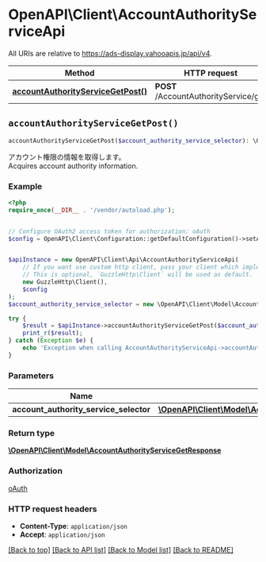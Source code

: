 # OpenAPI\Client\AccountAuthorityServiceApi

All URIs are relative to https://ads-display.yahooapis.jp/api/v4.

Method | HTTP request | Description
------------- | ------------- | -------------
[**accountAuthorityServiceGetPost()**](AccountAuthorityServiceApi.md#accountAuthorityServiceGetPost) | **POST** /AccountAuthorityService/get | 


## `accountAuthorityServiceGetPost()`

```php
accountAuthorityServiceGetPost($account_authority_service_selector): \OpenAPI\Client\Model\AccountAuthorityServiceGetResponse
```



<div lang=\"ja\">アカウント権限の情報を取得します。</div> <div lang=\"en\">Acquires account authority information.</div>

### Example

```php
<?php
require_once(__DIR__ . '/vendor/autoload.php');


// Configure OAuth2 access token for authorization: oAuth
$config = OpenAPI\Client\Configuration::getDefaultConfiguration()->setAccessToken('YOUR_ACCESS_TOKEN');


$apiInstance = new OpenAPI\Client\Api\AccountAuthorityServiceApi(
    // If you want use custom http client, pass your client which implements `GuzzleHttp\ClientInterface`.
    // This is optional, `GuzzleHttp\Client` will be used as default.
    new GuzzleHttp\Client(),
    $config
);
$account_authority_service_selector = new \OpenAPI\Client\Model\AccountAuthorityServiceSelector(); // \OpenAPI\Client\Model\AccountAuthorityServiceSelector

try {
    $result = $apiInstance->accountAuthorityServiceGetPost($account_authority_service_selector);
    print_r($result);
} catch (Exception $e) {
    echo 'Exception when calling AccountAuthorityServiceApi->accountAuthorityServiceGetPost: ', $e->getMessage(), PHP_EOL;
}
```

### Parameters

Name | Type | Description  | Notes
------------- | ------------- | ------------- | -------------
 **account_authority_service_selector** | [**\OpenAPI\Client\Model\AccountAuthorityServiceSelector**](../Model/AccountAuthorityServiceSelector.md)|  | [optional]

### Return type

[**\OpenAPI\Client\Model\AccountAuthorityServiceGetResponse**](../Model/AccountAuthorityServiceGetResponse.md)

### Authorization

[oAuth](../../README.md#oAuth)

### HTTP request headers

- **Content-Type**: `application/json`
- **Accept**: `application/json`

[[Back to top]](#) [[Back to API list]](../../README.md#endpoints)
[[Back to Model list]](../../README.md#models)
[[Back to README]](../../README.md)

